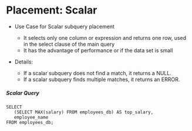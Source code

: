 # Placement: Scalar
- Use Case for Scalar subquery placement
   - It selects only one column or expression and returns one row, used in the select clause of the main query
   - It has the advantage of performance or if the data set is small

- Details:
    - If a scalar subquery does not find a match, it returns a NULL.
    - If a scalar subquery finds multiple matches, it returns an ERROR.

##### Scalar Query

    SELECT 
       (SELECT MAX(salary) FROM employees_db) AS top_salary,
       employee_name
    FROM employees_db;

